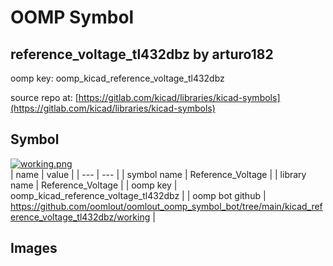 # OOMP Symbol  
## reference_voltage_tl432dbz  by arturo182  
  
oomp key: oomp_kicad_reference_voltage_tl432dbz  
  
source repo at: [https://gitlab.com/kicad/libraries/kicad-symbols](https://gitlab.com/kicad/libraries/kicad-symbols)  
## Symbol  
  
[![working.png](working_600.png)](working.png)  
| name | value | 
| --- | --- | 
| symbol name | Reference_Voltage | 
| library name | Reference_Voltage | 
| oomp key | oomp_kicad_reference_voltage_tl432dbz | 
| oomp bot github | https://github.com/oomlout/oomlout_oomp_symbol_bot/tree/main/kicad_reference_voltage_tl432dbz/working | 
## Images  
